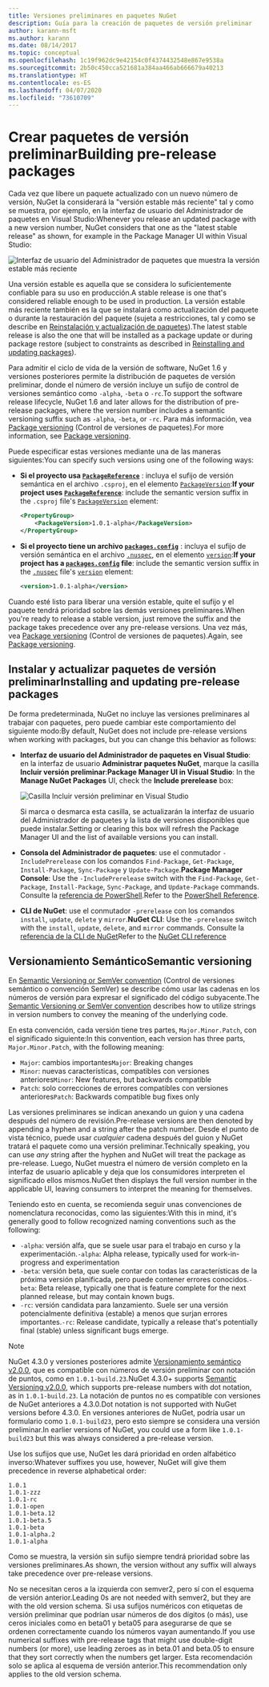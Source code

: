 ```yaml
---
title: Versiones preliminares en paquetes NuGet
description: Guía para la creación de paquetes de versión preliminar
author: karann-msft
ms.author: karann
ms.date: 08/14/2017
ms.topic: conceptual
ms.openlocfilehash: 1c19f962dc9e42154c0f4374432548e867e9538a
ms.sourcegitcommit: 2b50c450cca521681a384aa466ab666679a40213
ms.translationtype: HT
ms.contentlocale: es-ES
ms.lasthandoff: 04/07/2020
ms.locfileid: "73610709"
---
```

# <a name="building-pre-release-packages"></a><span data-ttu-id="b517a-103">Crear paquetes de versión preliminar</span><span class="sxs-lookup"><span data-stu-id="b517a-103">Building pre-release packages</span></span>

<span data-ttu-id="b517a-104">Cada vez que libere un paquete actualizado con un nuevo número de versión, NuGet la considerará la "versión estable más reciente" tal y como se muestra, por ejemplo, en la interfaz de usuario del Administrador de paquetes en Visual Studio:</span><span class="sxs-lookup"><span data-stu-id="b517a-104">Whenever you release an updated package with a new version number, NuGet considers that one as the "latest stable release" as shown, for example in the Package Manager UI within Visual Studio:</span></span>

![Interfaz de usuario del Administrador de paquetes que muestra la versión estable más reciente](media/Prerelease_01-LatestStable.png)

<span data-ttu-id="b517a-106">Una versión estable es aquella que se considera lo suficientemente confiable para su uso en producción.</span><span class="sxs-lookup"><span data-stu-id="b517a-106">A stable release is one that's considered reliable enough to be used in production.</span></span> <span data-ttu-id="b517a-107">La versión estable más reciente también es la que se instalará como actualización del paquete o durante la restauración del paquete (sujeta a restricciones, tal y como se describe en [Reinstalación y actualización de paquetes](../consume-packages/reinstalling-and-updating-packages.md)).</span><span class="sxs-lookup"><span data-stu-id="b517a-107">The latest stable release is also the one that will be installed as a package update or during package restore (subject to constraints as described in [Reinstalling and updating packages](../consume-packages/reinstalling-and-updating-packages.md)).</span></span>

<span data-ttu-id="b517a-108">Para admitir el ciclo de vida de la versión de software, NuGet 1.6 y versiones posteriores permite la distribución de paquetes de versión preliminar, donde el número de versión incluye un sufijo de control de versiones semántico como `-alpha`, `-beta` o `-rc`.</span><span class="sxs-lookup"><span data-stu-id="b517a-108">To support the software release lifecycle, NuGet 1.6 and later allows for the distribution of pre-release packages, where the version number includes a semantic versioning suffix such as `-alpha`, `-beta`, or `-rc`.</span></span> <span data-ttu-id="b517a-109">Para más información, vea [Package versioning](../concepts/package-versioning.md#pre-release-versions) (Control de versiones de paquetes).</span><span class="sxs-lookup"><span data-stu-id="b517a-109">For more information, see [Package versioning](../concepts/package-versioning.md#pre-release-versions).</span></span>

<span data-ttu-id="b517a-110">Puede especificar estas versiones mediante una de las maneras siguientes:</span><span class="sxs-lookup"><span data-stu-id="b517a-110">You can specify such versions using one of the following ways:</span></span>

- <span data-ttu-id="b517a-111">**Si el proyecto usa [`PackageReference`](../consume-packages/package-references-in-project-files.md)** : incluya el sufijo de versión semántica en el archivo `.csproj`, en el elemento [`PackageVersion`](/dotnet/core/tools/csproj.md#packageversion):</span><span class="sxs-lookup"><span data-stu-id="b517a-111">**If your project uses [`PackageReference`](../consume-packages/package-references-in-project-files.md)**: include the semantic version suffix in the `.csproj` file's [`PackageVersion`](/dotnet/core/tools/csproj.md#packageversion) element:</span></span>

    ```xml
    <PropertyGroup>
        <PackageVersion>1.0.1-alpha</PackageVersion>
    </PropertyGroup>
    ```

- <span data-ttu-id="b517a-112">**Si el proyecto tiene un archivo [`packages.config`](../reference/packages-config.md)** : incluya el sufijo de versión semántica en el archivo [`.nuspec`](../reference/nuspec.md), en el elemento [`version`](../reference/nuspec.md#version):</span><span class="sxs-lookup"><span data-stu-id="b517a-112">**If your project has a [`packages.config`](../reference/packages-config.md) file**: include the semantic version suffix in the [`.nuspec`](../reference/nuspec.md) file's [`version`](../reference/nuspec.md#version) element:</span></span>

    ```xml
    <version>1.0.1-alpha</version>
    ```

<span data-ttu-id="b517a-113">Cuando esté listo para liberar una versión estable, quite el sufijo y el paquete tendrá prioridad sobre las demás versiones preliminares.</span><span class="sxs-lookup"><span data-stu-id="b517a-113">When you're ready to release a stable version, just remove the suffix and the package takes precedence over any pre-release versions.</span></span> <span data-ttu-id="b517a-114">Una vez más, vea [Package versioning](../concepts/package-versioning.md#pre-release-versions) (Control de versiones de paquetes).</span><span class="sxs-lookup"><span data-stu-id="b517a-114">Again, see [Package versioning](../concepts/package-versioning.md#pre-release-versions).</span></span>

## <a name="installing-and-updating-pre-release-packages"></a><span data-ttu-id="b517a-115">Instalar y actualizar paquetes de versión preliminar</span><span class="sxs-lookup"><span data-stu-id="b517a-115">Installing and updating pre-release packages</span></span>

<span data-ttu-id="b517a-116">De forma predeterminada, NuGet no incluye las versiones preliminares al trabajar con paquetes, pero puede cambiar este comportamiento del siguiente modo:</span><span class="sxs-lookup"><span data-stu-id="b517a-116">By default, NuGet does not include pre-release versions when working with packages, but you can change this behavior as follows:</span></span>

- <span data-ttu-id="b517a-117">**Interfaz de usuario del Administrador de paquetes en Visual Studio**: en la interfaz de usuario **Administrar paquetes NuGet**, marque la casilla **Incluir versión preliminar**:</span><span class="sxs-lookup"><span data-stu-id="b517a-117">**Package Manager UI in Visual Studio**: In the **Manage NuGet Packages** UI, check the **Include prerelease** box:</span></span>

    ![Casilla Incluir versión preliminar en Visual Studio](media/Prerelease_02-CheckPrerelease.png)

    <span data-ttu-id="b517a-119">Si marca o desmarca esta casilla, se actualizarán la interfaz de usuario del Administrador de paquetes y la lista de versiones disponibles que puede instalar.</span><span class="sxs-lookup"><span data-stu-id="b517a-119">Setting or clearing this box will refresh the Package Manager UI and the list of available versions you can install.</span></span>

- <span data-ttu-id="b517a-120">**Consola del Administrador de paquetes**: use el conmutador `-IncludePrerelease` con los comandos `Find-Package`, `Get-Package`, `Install-Package`, `Sync-Package` y `Update-Package`.</span><span class="sxs-lookup"><span data-stu-id="b517a-120">**Package Manager Console**: Use the `-IncludePrerelease` switch with the `Find-Package`, `Get-Package`, `Install-Package`, `Sync-Package`, and `Update-Package` commands.</span></span> <span data-ttu-id="b517a-121">Consulte la [referencia de PowerShell](../reference/powershell-reference.md).</span><span class="sxs-lookup"><span data-stu-id="b517a-121">Refer to the [PowerShell Reference](../reference/powershell-reference.md).</span></span>

- <span data-ttu-id="b517a-122">**CLI de NuGet**: use el conmutador `-prerelease` con los comandos `install`, `update`, `delete` y `mirror`.</span><span class="sxs-lookup"><span data-stu-id="b517a-122">**NuGet CLI**: Use the `-prerelease` switch with the `install`, `update`, `delete`, and `mirror` commands.</span></span> <span data-ttu-id="b517a-123">Consulte la [referencia de la CLI de NuGet](../reference/nuget-exe-cli-reference.md)</span><span class="sxs-lookup"><span data-stu-id="b517a-123">Refer to the [NuGet CLI reference](../reference/nuget-exe-cli-reference.md)</span></span>

## <a name="semantic-versioning"></a><span data-ttu-id="b517a-124">Versionamiento Semántico</span><span class="sxs-lookup"><span data-stu-id="b517a-124">Semantic versioning</span></span>

<span data-ttu-id="b517a-125">En [Semantic Versioning or SemVer convention](https://semver.org/spec/v1.0.0.html) (Control de versiones semántico o convención SemVer) se describe cómo usar las cadenas en los números de versión para expresar el significado del código subyacente.</span><span class="sxs-lookup"><span data-stu-id="b517a-125">The [Semantic Versioning or SemVer convention](https://semver.org/spec/v1.0.0.html) describes how to utilize strings in version numbers to convey the meaning of the underlying code.</span></span>

<span data-ttu-id="b517a-126">En esta convención, cada versión tiene tres partes, `Major.Minor.Patch`, con el significado siguiente:</span><span class="sxs-lookup"><span data-stu-id="b517a-126">In this convention, each version has three parts, `Major.Minor.Patch`, with the following meaning:</span></span>

- <span data-ttu-id="b517a-127">`Major`: cambios importantes</span><span class="sxs-lookup"><span data-stu-id="b517a-127">`Major`: Breaking changes</span></span>
- <span data-ttu-id="b517a-128">`Minor`: nuevas características, compatibles con versiones anteriores</span><span class="sxs-lookup"><span data-stu-id="b517a-128">`Minor`: New features, but backwards compatible</span></span>
- <span data-ttu-id="b517a-129">`Patch`: solo correcciones de errores compatibles con versiones anteriores</span><span class="sxs-lookup"><span data-stu-id="b517a-129">`Patch`: Backwards compatible bug fixes only</span></span>

<span data-ttu-id="b517a-130">Las versiones preliminares se indican anexando un guion y una cadena después del número de revisión.</span><span class="sxs-lookup"><span data-stu-id="b517a-130">Pre-release versions are then denoted by appending a hyphen and a string after the patch number.</span></span> <span data-ttu-id="b517a-131">Desde el punto de vista técnico, puede usar *cualquier* cadena después del guion y NuGet tratará el paquete como una versión preliminar.</span><span class="sxs-lookup"><span data-stu-id="b517a-131">Technically speaking, you can use *any* string after the hyphen and NuGet will treat the package as pre-release.</span></span> <span data-ttu-id="b517a-132">Luego, NuGet muestra el número de versión completo en la interfaz de usuario aplicable y deja que los consumidores interpreten el significado ellos mismos.</span><span class="sxs-lookup"><span data-stu-id="b517a-132">NuGet then displays the full version number in the applicable UI, leaving consumers to interpret the meaning for themselves.</span></span>

<span data-ttu-id="b517a-133">Teniendo esto en cuenta, se recomienda seguir unas convenciones de nomenclatura reconocidas, como las siguientes:</span><span class="sxs-lookup"><span data-stu-id="b517a-133">With this in mind, it's generally good to follow recognized naming conventions such as the following:</span></span>

- <span data-ttu-id="b517a-134">`-alpha`: versión alfa, que se suele usar para el trabajo en curso y la experimentación.</span><span class="sxs-lookup"><span data-stu-id="b517a-134">`-alpha`: Alpha release, typically used for work-in-progress and experimentation</span></span>
- <span data-ttu-id="b517a-135">`-beta`: versión beta, que suele contar con todas las características de la próxima versión planificada, pero puede contener errores conocidos.</span><span class="sxs-lookup"><span data-stu-id="b517a-135">`-beta`: Beta release, typically one that is feature complete for the next planned release, but may contain known bugs.</span></span>
- <span data-ttu-id="b517a-136">`-rc`: versión candidata para lanzamiento. Suele ser una versión potencialmente definitiva (estable) a menos que surjan errores importantes.</span><span class="sxs-lookup"><span data-stu-id="b517a-136">`-rc`: Release candidate, typically a release that's potentially final (stable) unless significant bugs emerge.</span></span>

> [!Note]
> <span data-ttu-id="b517a-137">NuGet 4.3.0 y versiones posteriores admite [Versionamiento semántico v2.0.0](https://semver.org/spec/v2.0.0.html), que es compatible con números de versión preliminar con notación de puntos, como en `1.0.1-build.23`.</span><span class="sxs-lookup"><span data-stu-id="b517a-137">NuGet 4.3.0+ supports [Semantic Versioning v2.0.0](https://semver.org/spec/v2.0.0.html), which supports pre-release numbers with dot notation, as in `1.0.1-build.23`.</span></span> <span data-ttu-id="b517a-138">La notación de puntos no es compatible con versiones de NuGet anteriores a 4.3.0.</span><span class="sxs-lookup"><span data-stu-id="b517a-138">Dot notation is not supported with NuGet versions before 4.3.0.</span></span> <span data-ttu-id="b517a-139">En versiones anteriores de NuGet, podría usar un formulario como `1.0.1-build23`, pero esto siempre se considera una versión preliminar.</span><span class="sxs-lookup"><span data-stu-id="b517a-139">In earlier versions of NuGet, you could use a form like `1.0.1-build23` but this was always considered a pre-release version.</span></span>

<span data-ttu-id="b517a-140">Use los sufijos que use, NuGet les dará prioridad en orden alfabético inverso:</span><span class="sxs-lookup"><span data-stu-id="b517a-140">Whatever suffixes you use, however, NuGet will give them precedence in reverse alphabetical order:</span></span>

    1.0.1
    1.0.1-zzz
    1.0.1-rc
    1.0.1-open
    1.0.1-beta.12
    1.0.1-beta.5
    1.0.1-beta
    1.0.1-alpha.2
    1.0.1-alpha

<span data-ttu-id="b517a-141">Como se muestra, la versión sin sufijo siempre tendrá prioridad sobre las versiones preliminares.</span><span class="sxs-lookup"><span data-stu-id="b517a-141">As shown, the version without any suffix will always take precedence over pre-release versions.</span></span>

<span data-ttu-id="b517a-142">No se necesitan ceros a la izquierda con semver2, pero sí con el esquema de versión anterior.</span><span class="sxs-lookup"><span data-stu-id="b517a-142">Leading 0s are not needed with semver2, but they are with the old version schema.</span></span> <span data-ttu-id="b517a-143">Si usa sufijos numéricos con etiquetas de versión preliminar que podrían usar números de dos dígitos (o más), use ceros iniciales como en beta01 y beta05 para asegurarse de que se ordenen correctamente cuando los números vayan aumentando.</span><span class="sxs-lookup"><span data-stu-id="b517a-143">If you use numerical suffixes with pre-release tags that might use double-digit numbers (or more), use leading zeroes as in beta.01 and beta.05 to ensure that they sort correctly when the numbers get larger.</span></span> <span data-ttu-id="b517a-144">Esta recomendación solo se aplica al esquema de versión anterior.</span><span class="sxs-lookup"><span data-stu-id="b517a-144">This recommendation only applies to the old version schema.</span></span>
